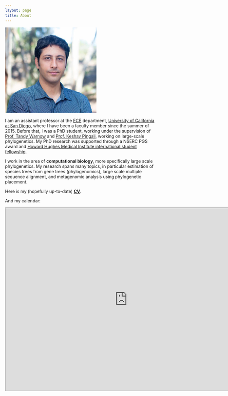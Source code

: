 ```yaml
---
layout: page
title: About
---
```


<img src="assets/02.jpg" width="300" alt="image" />

    
       
     
I am an assistant professor at the [ECE](http://ece.ucsd.edu) department, [University of California at San Diego](http://ucsd.edu), where I have been a faculty member since the summer of 2015. Before that, I was a PhD student, working under the supervision of [Prof. Tandy Warnow](http://www.cs.utexas.edu/~tandy/) and [Prof. Keshav Pingali](http://www.cs.utexas.edu/~pingali/), working on large-scale phylogenetics. My PhD research was supported through a NSERC PGS award and [Howard Hughes Medical Institute international student fellowship](http://www.hhmi.org/news/20120725.html).

I work in the area of **computational biology**, more specifically large scale phylogenetics. My research spans many topics, in particular estimation of species trees from gene trees (phylogenomics), large scale multiple sequence alignment, and metagenomic analysis using phylogenetic placement. 

Here is my (hopefully up-to-date) [**CV**](resume-mirarab.pdf).


And my calendar:

<iframe src="https://www.google.com/calendar/embed?height=600&amp;wkst=1&amp;bgcolor=%23FFFFFF&amp;src=smirarab%40gmail.com&amp;color=%232952A3&amp;src=en.usa%23holiday%40group.v.calendar.google.com&amp;color=%23125A12&amp;src=smirarabbaygi%40eng.ucsd.edu&amp;color=%13125C12&amp;ctz=America%2FLos_Angeles;" style=" border:solid 1px #777 " width="800" height="600" frameborder="1" scrolling="yes"></iframe>